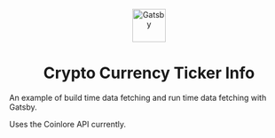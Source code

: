 <p align="center">
  <a href="https://www.gatsbyjs.org">
    <img alt="Gatsby" src="https://www.gatsbyjs.org/monogram.svg" width="60" />
  </a>
</p>
<h1 align="center">
  Crypto Currency Ticker Info
</h1>

An example of build time data fetching and run time data fetching with
Gatsby.

Uses the Coinlore API currently.
